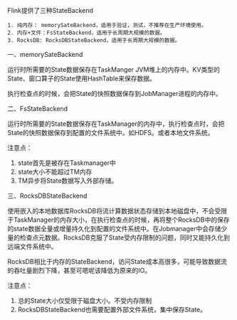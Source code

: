 Flink提供了三种StateBackend

```
1. 纯内存： memorySateBackend，适用于验证，测试，不推荐在生产环境使用。
2. 内存+文件：FsStateBackend，适用于长周期大规模的数据。
3. RocksDB: RocksDBStateBackend，适用于长周期大规模的数据。
```

一、memorySateBackend

运行时所需要的State数据保存在TaskManger JVM堆上的内存中。KV类型的State、窗口算子的State使用HashTable来保存数据。

执行检查点的时候，会把State的快照数据保存到JobManager进程的内存中。



二、FsStateBackend

运行时所需要的State数据保存在TaskManager的内存中，执行检查点时，会把State的快照数据保存到配置的文件系统中。如HDFS。或者本地文件系统。

注意点：

1. state首先是被存在Taskmanager中
2. state大小不能超过TM内存
3. TM异步将State数据写入外部存储。



三、RocksDBStateBackend

使用嵌入的本地数据库RocksDB将流计算数据状态存储到本地磁盘中，不会受限于TaskManager的内存大小，在执行检查点的时候，再将整个RocksDB中的保存的state数据全量或增量持久化到配置的文件系统中。在Jobmanager中会存储少量的检查点元数据。RocksDB克服了State受内存限制的问题，同时又能持久化到远端文件系统中。

RocksDB相比于内存的StateBackend，访问State成本高很多，可能导致数据流的吞吐量剧烈下降，甚至可嗯呢该降低为原来的IO。

注意点：

1. 总的State大小仅受限于磁盘大小。不受内存限制
2. RocksDBStateBackend也需要配置外部文件系统，集中保存State。